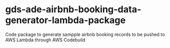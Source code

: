 # gds-ade-airbnb-booking-data-generator-lambda-package
Code package to generate sampple airbnb booking records to be pushed to AWS Lambda through AWS Codebuild
